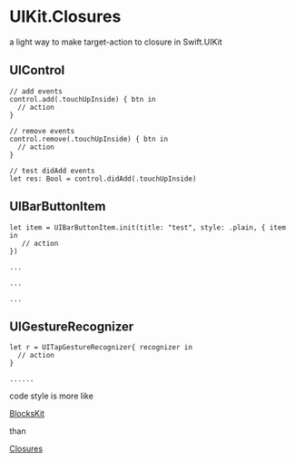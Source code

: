 # UIKit.Closures
a light way to make target-action to closure in Swift.UIKit

## UIControl

```
// add events
control.add(.touchUpInside) { btn in
  // action
}

// remove events
control.remove(.touchUpInside) { btn in
  // action
}

// test didAdd events
let res: Bool = control.didAdd(.touchUpInside)

```


## UIBarButtonItem

```
let item = UIBarButtonItem.init(title: "test", style: .plain, { item in
   // action
})

...

...

...
```

## UIGestureRecognizer

```
let r = UITapGestureRecognizer{ recognizer in
  // action
}

......

```


code style is more like 

[BlocksKit](https://github.com/BlocksKit/BlocksKit) 

than 

[Closures](https://github.com/vhesener/Closures)
